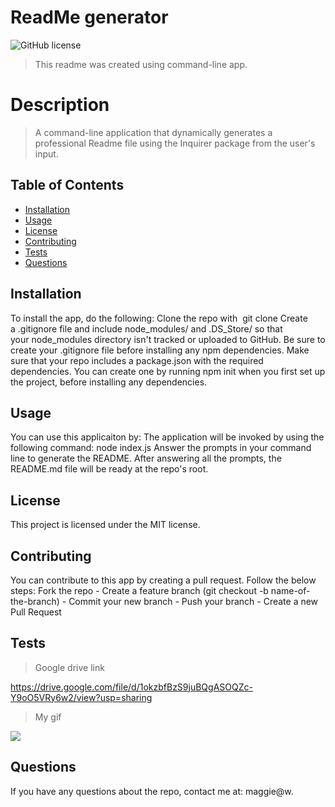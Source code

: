 
# ReadMe generator
![GitHub license](https://img.shields.io/badge/license-MIT-blue.svg)

> This readme was created using command-line app.

# Description
> A command-line application that dynamically generates a professional Readme file using the Inquirer package from the user's input.

## Table of Contents
* [Installation](#installation)
* [Usage](#usage)
* [License](#license)
* [Contributing](#contributing)
* [Tests](#tests)
* [Questions](#questions)

## Installation
To install the app, do the following:
Clone the repo with  git clone Create a .gitignore file and include node_modules/ and .DS_Store/ so that your node_modules directory isn't tracked or uploaded to GitHub. Be sure to create your .gitignore file before installing any npm dependencies. Make sure that your repo includes a package.json with the required dependencies. You can create one by running npm init when you first set up the project, before installing any dependencies.

## Usage
You can use this applicaiton by: 
The application will be invoked by using the following command: node index.js Answer the prompts in your command line to generate the README. After answering all the prompts, the README.md file will be ready at the repo's root.

## License
This project is licensed under the MIT license.

## Contributing
You can contribute to this app by creating a pull request. Follow the below steps: Fork the repo - Create a feature branch (git checkout -b name-of-the-branch) - Commit your new branch - Push your branch - Create a new Pull Request

## Tests
> Google drive link

https://drive.google.com/file/d/1okzbfBzS9juBQgASOQZc-Y9oO5VRy6w2/view?usp=sharing

> My gif

![](https://github.com/Marzena-W/challenge9-ReadMe-Generator/blob/main/readme.gif)




## Questions
If you have any questions about the repo, contact me at: maggie@w.
